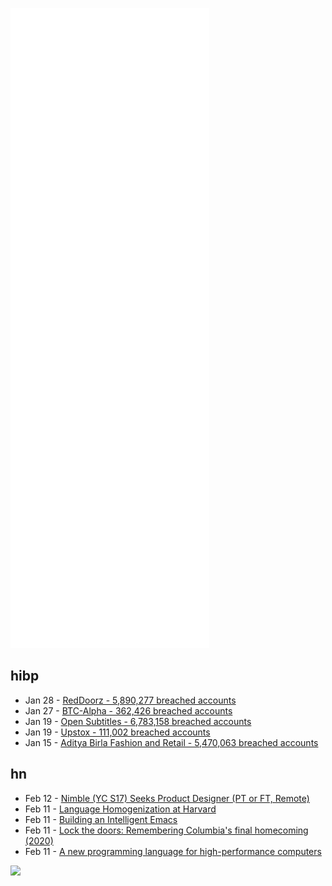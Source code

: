 ![Metrics](https://raw.githubusercontent.com/phixion/phixion/master/metrics.svg)

## hibp

<!--
for https://github.com/phixion/phixion/blob/main/.github/workflows/feeds.yml
-->
<!--START_SECTION:haveibeenpwnd-->
- Jan 28 - [RedDoorz - 5,890,277 breached accounts](https://haveibeenpwned.com/PwnedWebsites#RedDoorz)
- Jan 27 - [BTC-Alpha - 362,426 breached accounts](https://haveibeenpwned.com/PwnedWebsites#BTCAlpha)
- Jan 19 - [Open Subtitles - 6,783,158 breached accounts](https://haveibeenpwned.com/PwnedWebsites#OpenSubtitles)
- Jan 19 - [Upstox - 111,002 breached accounts](https://haveibeenpwned.com/PwnedWebsites#Upstox)
- Jan 15 - [Aditya Birla Fashion and Retail - 5,470,063 breached accounts](https://haveibeenpwned.com/PwnedWebsites#ABFRL)
<!--END_SECTION:haveibeenpwnd-->

## hn

<!--
for https://github.com/phixion/phixion/blob/main/.github/workflows/feeds.yml
-->
<!--START_SECTION:hn-->
- Feb 12 - [Nimble (YC S17) Seeks Product Designer (PT or FT, Remote)](https://news.ycombinator.com/item?id=30308933)
- Feb 11 - [Language Homogenization at Harvard](https://inteoryx.com/htmls/LanguageHomog.html)
- Feb 11 - [Building an Intelligent Emacs](https://ianyepan.github.io/posts/emacs-ide/)
- Feb 11 - [Lock the doors: Remembering Columbia's final homecoming (2020)](https://www.americaspace.com/2020/02/01/lock-the-doors-remembering-columbias-final-homecoming-otd-in-2003/)
- Feb 11 - [A new programming language for high-performance computers](https://news.mit.edu/2022/new-programming-language-high-performance-computers-0207)
<!--END_SECTION:hn-->

<!--
for https://yhype.me
-->
![](https://hit.yhype.me/github/profile?user_id=13013670)
